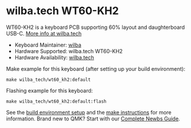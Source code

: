 # wilba.tech WT60-KH2

WT60-KH2 is a keyboard PCB supporting 60% layout and daughterboard USB-C. [More info at wilba.tech](https://wilba.tech/)

* Keyboard Maintainer: [wilba](https://github.com/wilba)
* Hardware Supported: wilba.tech WT60-KH2
* Hardware Availability: [wilba.tech](https://wilba.tech/)

Make example for this keyboard (after setting up your build environment):

    make wilba_tech/wt60_kh2:default

Flashing example for this keyboard:

    make wilba_tech/wt60_kh2:default:flash

See the [build environment setup](https://docs.qmk.fm/#/getting_started_build_tools) and the [make instructions](https://docs.qmk.fm/#/getting_started_make_guide) for more information. Brand new to QMK? Start with our [Complete Newbs Guide](https://docs.qmk.fm/#/newbs).
